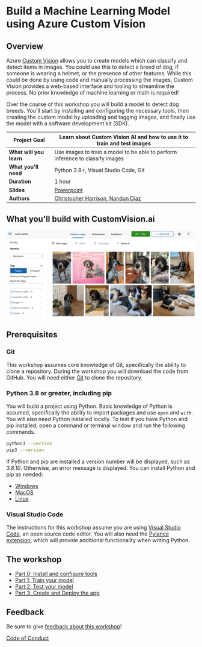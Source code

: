 # Build a Machine Learning Model using Azure Custom Vision

## Overview

Azure [Custom Vision](https://docs.microsoft.com/azure/cognitive-services/custom-vision-service/?WT.mc_id=academic-49102-chrhar) allows you to create models which can classify and detect items in images. You could use this to detect a breed of dog, if someone is wearing a helmet, or the presence of other features. While this could be done by using code and manually processing the images, Custom Vision provides a web-based interface and tooling to streamline the process. No prior knowledge of machine learning or math is required!

Over the course of this workshop you will build a model to detect dog breeds. You'll start by installing and configuring the necessary tools, then creating the custom model by uploading and tagging images, and finally use the model with a software development kit (SDK).

| **Project Goal**        | Learn about Custom Vision AI and how to use it to train and test images        |
| ----------------------- | ------------------------------------------------------------------------------ |
| **What will you learn** | Use images to train a model to be able to perform inference to classify images |
| **What you'll need**    | Python 3.8+, Visual Studio Code, Git                                           |
| **Duration**            | 1 hour                                                                         |
| **Slides**              | [Powerpoint](slides.pptx)                                                      |
| **Authors**              | [Christopher Harrison](https://geektrainer.dev), [Nandun Diaz](https://linkedin.com/in/nandundiaz)                                 |

## What you'll build with CustomVision.ai

![demo image](./images/demo.png)

## Prerequisites

### Git

This workshop assumes core knowledge of Git, specifically the ability to clone a repository. During the workshop you will download the code from GitHub. You will need either [Git](https://git-scm.com/) to clone the repository.

### Python 3.8 or greater, including pip

You will build a project using Python. Basic knowledge of Python is assumed, specifically the ability to import packages and use `open` and `with`. You will also need Python installed locally. To test if you have Python and pip installed, open a command or terminal window and run the following commands.

```bash
python3 --version
pip3 --version
```

If Python and pip are installed a version number will be displayed, such as _3.8.10_. Otherwise, an error message is displayed. You can install Python and pip as needed:

- [Windows](https://docs.microsoft.com/windows/python/beginners?WT.mc_id=academic-49102-chrhar#install-python)
- [MacOS](https://www.python.org/downloads/macos/)
- [Linux](https://packaging.python.org/guides/installing-using-linux-tools/)

### Visual Studio Code

The instructions for this workshop assume you are using [Visual Studio Code](https://code.visualstudio.com?WT.mc_id=academic-49102-chrhar), an open source code editor. You will also need the [Pylance extension](https://marketplace.visualstudio.com/items?itemName=ms-python.vscode-pylance&WT.mc_id=academic-49102-chrhar), which will provide additional functionality when writing Python.

## The workshop

- [Part 0: Install and configure tools](./documentation/setup.md)
- [Part 1: Train your model](./documentation/train.md)
- [Part 2: Test your model](./documentation/predict.md)
- [Part 3: Create and Deploy the app](./documentation/deploy.md)

## Feedback

Be sure to give [feedback about this workshop](https://forms.office.com/r/MdhJWMZthR)!

[Code of Conduct](https://opensource.microsoft.com/codeofconduct/)
